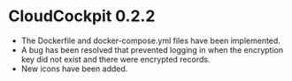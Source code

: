 # CloudCockpit 0.2.2

- The Dockerfile and docker-compose.yml files have been implemented.
- A bug has been resolved that prevented logging in when the encryption key did not exist and there were encrypted records.
- New icons have been added.